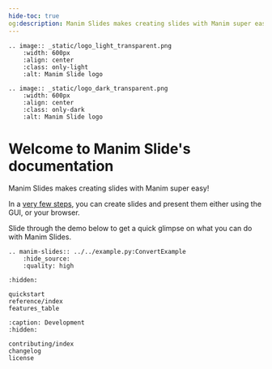 ```yaml
---
hide-toc: true
og:description: Manim Slides makes creating slides with Manim super easy!
---
```


```{eval-rst}
.. image:: _static/logo_light_transparent.png
    :width: 600px
    :align: center
    :class: only-light
    :alt: Manim Slide logo
```

```{eval-rst}
.. image:: _static/logo_dark_transparent.png
    :width: 600px
    :align: center
    :class: only-dark
    :alt: Manim Slide logo
```

# Welcome to Manim Slide's documentation

Manim Slides makes creating slides with Manim super easy!

In a [very few steps](./quickstart),
you can create slides and present them either using the GUI, or your browser.


Slide through the demo below to get a quick glimpse on what you can do with
Manim Slides.

```{eval-rst}
.. manim-slides:: ../../example.py:ConvertExample
    :hide_source:
    :quality: high
```

```{toctree}
:hidden:

quickstart
reference/index
features_table
```

```{toctree}
:caption: Development
:hidden:

contributing/index
changelog
license
```
